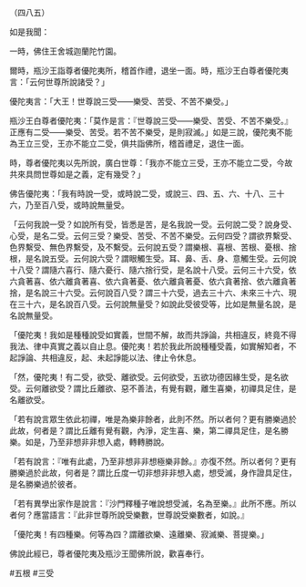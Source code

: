 （四八五）

如是我聞：

一時，佛住王舍城迦蘭陀竹園。

爾時，瓶沙王詣尊者優陀夷所，稽首作禮，退坐一面。時，瓶沙王白尊者優陀夷言：「云何世尊所說諸受？」

優陀夷言：「大王！世尊說三受——樂受、苦受、不苦不樂受。」

瓶沙王白尊者優陀夷：「莫作是言：『世尊說三受——樂受、苦受、不苦不樂受。』正應有二受——樂受、苦受。若不苦不樂受，是則寂滅。」如是三說，優陀夷不能為王立三受，王亦不能立二受，俱共詣佛所，稽首禮足，退住一面。

時，尊者優陀夷以先所說，廣白世尊：「我亦不能立三受，王亦不能立二受，今故共來具問世尊如是之義，定有幾受？」

佛告優陀夷：「我有時說一受，或時說二受，或說三、四、五、六、十八、三十六，乃至百八受，或時說無量受。

「云何我說一受？如說所有受，皆悉是苦，是名我說一受。云何說二受？說身受、心受，是名二受。云何三受？樂受、苦受、不苦不樂受。云何四受？謂欲界繫受、色界繫受、無色界繫受，及不繫受。云何說五受？謂樂根、喜根、苦根、憂根、捨根，是名說五受。云何說六受？謂眼觸生受。耳、鼻、舌、身、意觸生受。云何說十八受？謂隨六喜行、隨六憂行、隨六捨行受，是名說十八受。云何三十六受，依六貪著喜、依六離貪著喜、依六貪著憂、依六離貪著憂、依六貪著捨、依六離貪著捨，是名說三十六受。云何說百八受？謂三十六受，過去三十六、未來三十六、現在三十六，是名說百八受。云何說無量受？如說此受彼受等，比如是無量名說，是名說無量受。

「優陀夷！我如是種種說受如實義，世間不解，故而共諍論，共相違反，終竟不得我法、律中真實之義以自止息。優陀夷！若於我此所說種種受義，如實解知者，不起諍論、共相違反，起、未起諍能以法、律止令休息。

「然，優陀夷！有二受，欲受、離欲受。云何欲受，五欲功德因緣生受，是名欲受。云何離欲受？謂比丘離欲、惡不善法，有覺有觀，離生喜樂，初禪具足住，是名離欲受。

「若有說言眾生依此初禪，唯是為樂非餘者，此則不然。所以者何？更有勝樂過於此故，何者是？謂比丘離有覺有觀，內淨，定生喜、樂，第二禪具足住，是名勝樂。如是，乃至非想非非想入處，轉轉勝說。

「若有說言：『唯有此處，乃至非想非非想極樂非餘。』亦復不然。所以者何？更有勝樂過於此故，何者是？謂比丘度一切非想非非想入處，想受滅，身作證具足住，是名勝樂過於彼者。

「若有異學出家作是說言：『沙門釋種子唯說想受滅，名為至樂。』此所不應。所以者何？應當語言：『此非世尊所說受樂數，世尊說受樂數者，如說。』

「優陀夷！有四種樂。何等為四？謂離欲樂、遠離樂、寂滅樂、菩提樂。」

佛說此經已，尊者優陀夷及瓶沙王聞佛所說，歡喜奉行。





#五根
#三受

